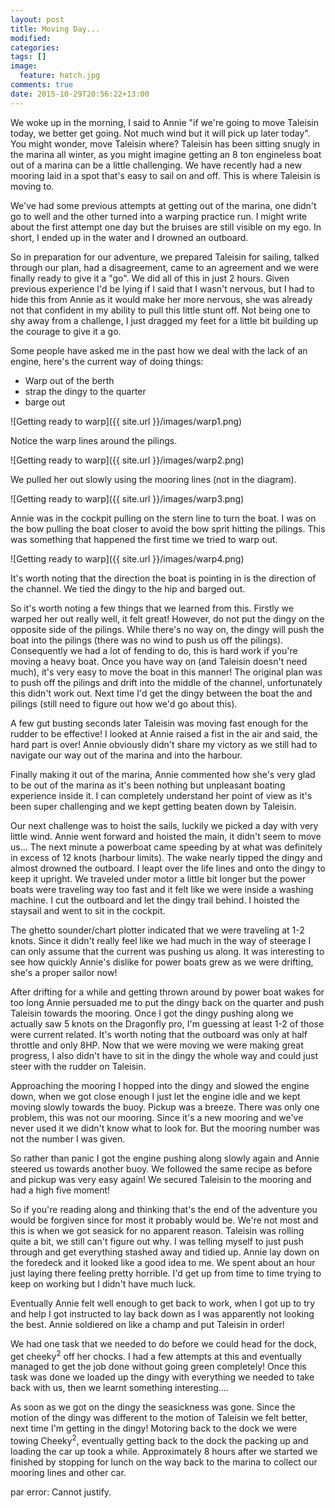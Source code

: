 ```yaml
---
layout: post
title: Moving Day...
modified:
categories: 
tags: []
image:
  feature: hatch.jpg
comments: true
date: 2015-10-29T20:56:22+13:00
---
```


We woke  up in the  morning, I said  to Annie "if  we're going to  move Taleisin
today, we better get going. Not much wind  but it will pick up later today". You
might  wonder, move  Taleisin where?  Taleisin has  been sitting  snugly in  the
marina all winter, as you might imagine  getting an 8 ton engineless boat out of
a marina can be a little challenging. We have recently had a new mooring laid in
a spot that's easy to sail on and off. This is where Taleisin is moving to.

We've had some previous attempts at getting  out of the marina, one didn't go to
well and the other  turned into a warping practice run. I  might write about the
first attempt one day  but the bruises are still visible on my  ego. In short, I
ended up in the water and I drowned an outboard.

So in  preparation for our adventure,  we prepared Taleisin for  sailing, talked
through our plan, had  a disagreement, came to an agreement  and we were finally
ready to  give it a  "go". We did  all of this in  just 2 hours.  Given previous
experience I'd be lying if I said that  I wasn't nervous, but I had to hide this
from Annie as it would make her more nervous, she was already not that confident
in my ability  to pull this little stunt  off. Not being one to shy  away from a
challenge, I just  dragged my feet for  a little bit building up  the courage to
give it a go.

Some people have  asked me in the past  how we deal with the lack  of an engine,
here's the current way of doing things:

* Warp out of the berth
* strap the dingy to the quarter
* barge out


![Getting ready to warp]({{ site.url }}/images/warp1.png)


Notice the warp lines around the pilings. 

![Getting ready to warp]({{ site.url }}/images/warp2.png)


We pulled her out slowly using the mooring lines (not in the diagram).

![Getting ready to warp]({{ site.url }}/images/warp3.png)


Annie was in  the cockpit pulling on the  stern line to turn the boat.  I was on
the bow pulling the boat closer to avoid the bow sprit hitting the pilings. This
was something that happened the first time we tried to warp out.

![Getting ready to warp]({{ site.url }}/images/warp4.png)


It's worth noting that the direction the boat is pointing in is the direction of
the channel. We tied the dingy to the hip and barged out.

So it's worth noting  a few things that we learned from  this. Firstly we warped
her  out really  well, it  felt great!  However,  do not  put the  dingy on  the
opposite side of the  pilings. While there's no way on, the  dingy will push the
boat  into  the  pilings (there  was  no  wind  to  push us  off  the  pilings).
Consequently we had a lot of fending to do, this is hard work if you're moving a
heavy boat.  Once you have  way on (and Taleisin  doesn't need much),  it's very
easy to  move the boat  in this manner!  The original plan  was to push  off the
pilings and drift into the middle of the channel, unfortunately this didn't work
out. Next time I'd get the dingy between the boat the and pilings (still need to
figure out how we'd go about this).

A few gut busting  seconds later Taleisin was moving fast  enough for the rudder
to be effective! I  looked at Annie raised a fist in the  air and said, the hard
part  is over!  Annie obviously  didn't  share my  victory  as we  still had  to
navigate our way out of the marina and into the harbour.

Finally making it out  of the marina, Annie commented how she's  very glad to be
out of the marina as it's  been nothing but unpleasant boating experience inside
it. I can completely understand her point of view as it's been super challenging
and we kept getting beaten down by Taleisin.

Our next  challenge was to hoist  the sails, luckily  we picked a day  with very
little wind.  Annie went forward  and hoisted the main,  it didn't seem  to move
us... The  next minute a  powerboat came speeding by  at what was  definitely in
excess of 12 knots (harbour limits). The wake nearly tipped the dingy and almost
drowned the outboard. I leapt over the life  lines and onto the dingy to keep it
upright. We traveled  under motor a little  bit longer but the  power boats were
traveling way too fast and it felt like  we were inside a washing machine. I cut
the outboard and let the dingy trail  behind. I hoisted the staysail and went to
sit in the cockpit.

The ghetto sounder/chart plotter indicated that  we were traveling at 1-2 knots.
Since it didn't really  feel like we had much in the way  of steerage I can only
assume that  the current  was pushing us  along. It was  interesting to  see how
quickly Annie's dislike for power boats grew as we were drifting, she's a proper
sailor now!

After drifting for a while and getting thrown around by power boat wakes for too
long Annie persuaded me  to put the dingy back on the  quarter and push Taleisin
towards the mooring. Once I got the  dingy pushing along we actually saw 5 knots
on the Dragonfly pro,  I'm guessing at least 1-2 of  those were current related.
It's worth noting that the outboard was  only at half throttle and only 8HP. Now
that we were moving we were making great  progress, I also didn't have to sit in
the dingy the whole way and could just steer with the rudder on Taleisin.

Approaching the mooring I hopped into the dingy and slowed the engine down, when
we got close enough I just let the engine idle and we kept moving slowly towards
the buoy.  Pickup was a  breeze. There  was only one  problem, this was  not our
mooring. Since it's a new mooring and we've never used it we didn't know what to
look for. But the mooring number was not the number I was given.

So rather  than panic  I got  the engine  pushing along  slowly again  and Annie
steered  us towards  another buoy.  We followed  the same  recipe as  before and
pickup was very  easy again! We secured  Taleisin to the mooring and  had a high
five moment!

So if  you're reading  along and thinking  that's the end  of the  adventure you
would be forgiven since  for most it probably would be. We're  not most and this
is when we got seasick for no apparent reason. Taleisin was rolling quite a bit,
we still can't figure out why. I was telling myself to just push through and get
everything stashed  away and tidied  up. Annie lay down  on the foredeck  and it
looked like a good idea to me. We  spent about an hour just laying there feeling
pretty horrible. I'd  get up from time to  time trying to keep on  working but I
didn't have much luck.

Eventually Annie felt well enough to get back  to work, when I got up to try and
help I got instructed to lay back down as I was apparently not looking the best.
Annie soldiered on like a champ and put Taleisin in order!

We had  one task that  we needed to  do before we could  head for the  dock, get
cheeky<sup>2</sup> off her  chocks. I had a few attempts  at this and eventually
managed to get the  job done without going green completely!  Once this task was
done we loaded up the dingy with everything we needed to take back with us, then
we learnt something interesting....

As soon  as we got on  the dingy the seasickness  was gone. Since the  motion of
the  dingy  was  different to  the  motion  of  Taleisin  we felt  better,  next
time  I'm getting  in  the dingy!  Motoring  back  to the  dock  we were  towing
Cheeky<sup>2</sup>,  eventually getting  back to  the  dock the  packing up  and
loading the  car up  took a  while. Approximately  8 hours  after we  started we
finished by  stopping for lunch  on the  way back to  the marina to  collect our
mooring lines and other car.

par error:
Cannot justify.

